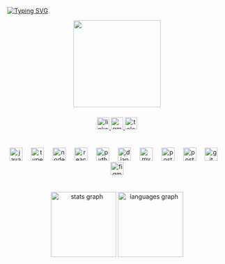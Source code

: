 [![Typing SVG](https://readme-typing-svg.herokuapp.com?font=Poppins+Code&weight=300&size=30&duration=4000&pause=1000&color=FFF&center=true&vCenter=true&random=false&width=1000&lines=Olá!+Meu+nome+é+Nayla+Hilana+✨;Desenvolvedora+Full+Stack)](https://git.io/typing-svg)

<div align="center">
  <img height="200" src="https://cdn.dribbble.com/users/3671336/screenshots/6646593/jelisa_1to1px_animation3.gif"/>
</div>

###
<div align="center">
  <a href="https://www.linkedin.com/in/nayla-hilana-dev/" target="_blank">
    <img src="https://img.shields.io/static/v1?message=LinkedIn&logo=linkedin&label=&color=191724&logoColor=FFF&labelColor=&style=for-the-badge" height="28" alt="linkedin logo"/>
  </a>
  
  <a href="mailto:hilanacs@outlook.com" target="_blank">
    <img src="https://img.shields.io/static/v1?message=Gmail&logo=gmail&label=&color=191724&logoColor=FFF&labelColor=&style=for-the-badge" height="28" alt="gmail logo"/>
  </a>
  
  <a href="https://t.me/hilanadev" target="_blank">
    <img src="https://img.shields.io/static/v1?message=Telegram&logo=telegram&label=&color=191724&logoColor=FFF&labelColor=&style=for-the-badge" height="28" alt="telegram logo"/>
  </a>
</div>

#
<div align="center">
  <img src="https://skillicons.dev/icons?i=js" height="30" alt="javascript logo"  />
  <img width="12" />
  <img src="https://skillicons.dev/icons?i=ts" height="30" alt="typescript logo"  />
  <img width="12" />
  <img src="https://skillicons.dev/icons?i=nodejs" height="30" alt="nodejs logo"  />
  <img width="12" />
  <img src="https://skillicons.dev/icons?i=react" height="30" alt="react logo"  />
  <img width="12" />
  <img src="https://cdn.jsdelivr.net/gh/devicons/devicon/icons/python/python-original.svg" height="30" alt="python logo"  />
  <img width="12" />
  <img src="https://skillicons.dev/icons?i=django" height="30" alt="django logo"  />
  <img width="12" />
  <img src="https://skillicons.dev/icons?i=mysql" height="30" alt="mysql logo"  />
  <img width="12" />
  <img src="https://skillicons.dev/icons?i=postgres" height="30" alt="postgresql logo"  />
  <img width="12" />
  <img src="https://skillicons.dev/icons?i=postman" height="30" alt="postman logo"  />
  <img width="12" />
  <img src="https://skillicons.dev/icons?i=git" height="30" alt="git logo"  />
  <img width="12" />
  <img src="https://skillicons.dev/icons?i=figma" height="30" alt="figma logo"  />
</div>

#

<div align="center">
  <img src="https://github-readme-stats.vercel.app/api?username=hilanasilv&hide_title=true&hide_rank=false&show_icons=true&include_all_commits=false&count_private=true&disable_animations=false&theme=rose_pine&locale=en&hide_border=true&order=1" height="150" alt="stats graph"  />
  <img src="https://github-readme-stats.vercel.app/api/top-langs?username=hilanasilv&locale=en&hide_title=true&layout=compact&card_width=320&langs_count=6&theme=rose_pine&hide_border=true&order=2" height="150" alt="languages graph"  />
</div>

